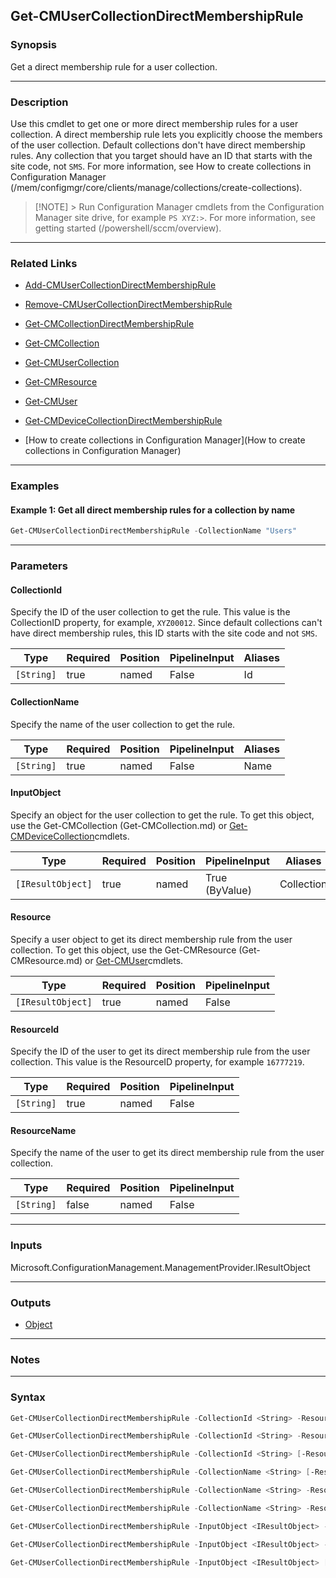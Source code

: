 Get-CMUserCollectionDirectMembershipRule
----------------------------------------




### Synopsis
Get a direct membership rule for a user collection.



---


### Description

Use this cmdlet to get one or more direct membership rules for a user collection. A direct membership rule lets you explicitly choose the members of the user collection. Default collections don't have direct membership rules. Any collection that you target should have an ID that starts with the site code, not `SMS`. For more information, see How to create collections in Configuration Manager (/mem/configmgr/core/clients/manage/collections/create-collections).



> [!NOTE] > Run Configuration Manager cmdlets from the Configuration Manager site drive, for example `PS XYZ:>`. For more information, see getting started (/powershell/sccm/overview).



---


### Related Links
* [Add-CMUserCollectionDirectMembershipRule](Add-CMUserCollectionDirectMembershipRule)



* [Remove-CMUserCollectionDirectMembershipRule](Remove-CMUserCollectionDirectMembershipRule)



* [Get-CMCollectionDirectMembershipRule](Get-CMCollectionDirectMembershipRule)



* [Get-CMCollection](Get-CMCollection)



* [Get-CMUserCollection](Get-CMUserCollection)



* [Get-CMResource](Get-CMResource)



* [Get-CMUser](Get-CMUser)



* [Get-CMDeviceCollectionDirectMembershipRule](Get-CMDeviceCollectionDirectMembershipRule)



* [How to create collections in Configuration Manager](How to create collections in Configuration Manager)





---


### Examples
#### Example 1: Get all direct membership rules for a collection by name
```PowerShell
Get-CMUserCollectionDirectMembershipRule -CollectionName "Users"
```



---


### Parameters
#### **CollectionId**

Specify the ID of the user collection to get the rule. This value is the CollectionID property, for example, `XYZ00012`. Since default collections can't have direct membership rules, this ID starts with the site code and not `SMS`.






|Type      |Required|Position|PipelineInput|Aliases|
|----------|--------|--------|-------------|-------|
|`[String]`|true    |named   |False        |Id     |



#### **CollectionName**

Specify the name of the user collection to get the rule.






|Type      |Required|Position|PipelineInput|Aliases|
|----------|--------|--------|-------------|-------|
|`[String]`|true    |named   |False        |Name   |



#### **InputObject**

Specify an object for the user collection to get the rule. To get this object, use the Get-CMCollection (Get-CMCollection.md) or [Get-CMDeviceCollection](Get-CMDeviceCollection.md)cmdlets.






|Type             |Required|Position|PipelineInput |Aliases   |
|-----------------|--------|--------|--------------|----------|
|`[IResultObject]`|true    |named   |True (ByValue)|Collection|



#### **Resource**

Specify a user object to get its direct membership rule from the user collection. To get this object, use the Get-CMResource (Get-CMResource.md) or [Get-CMUser](Get-CMUser.md)cmdlets.






|Type             |Required|Position|PipelineInput|
|-----------------|--------|--------|-------------|
|`[IResultObject]`|true    |named   |False        |



#### **ResourceId**

Specify the ID of the user to get its direct membership rule from the user collection. This value is the ResourceID property, for example `16777219`.






|Type      |Required|Position|PipelineInput|
|----------|--------|--------|-------------|
|`[String]`|true    |named   |False        |



#### **ResourceName**

Specify the name of the user to get its direct membership rule from the user collection.






|Type      |Required|Position|PipelineInput|
|----------|--------|--------|-------------|
|`[String]`|false   |named   |False        |





---


### Inputs
Microsoft.ConfigurationManagement.ManagementProvider.IResultObject





---


### Outputs
* [Object](https://learn.microsoft.com/en-us/dotnet/api/System.Object)






---


### Notes




---


### Syntax
```PowerShell
Get-CMUserCollectionDirectMembershipRule -CollectionId <String> -Resource <IResultObject> [<CommonParameters>]
```
```PowerShell
Get-CMUserCollectionDirectMembershipRule -CollectionId <String> -ResourceId <String> [<CommonParameters>]
```
```PowerShell
Get-CMUserCollectionDirectMembershipRule -CollectionId <String> [-ResourceName <String>] [<CommonParameters>]
```
```PowerShell
Get-CMUserCollectionDirectMembershipRule -CollectionName <String> [-ResourceName <String>] [<CommonParameters>]
```
```PowerShell
Get-CMUserCollectionDirectMembershipRule -CollectionName <String> -Resource <IResultObject> [<CommonParameters>]
```
```PowerShell
Get-CMUserCollectionDirectMembershipRule -CollectionName <String> -ResourceId <String> [<CommonParameters>]
```
```PowerShell
Get-CMUserCollectionDirectMembershipRule -InputObject <IResultObject> -Resource <IResultObject> [<CommonParameters>]
```
```PowerShell
Get-CMUserCollectionDirectMembershipRule -InputObject <IResultObject> -ResourceId <String> [<CommonParameters>]
```
```PowerShell
Get-CMUserCollectionDirectMembershipRule -InputObject <IResultObject> [-ResourceName <String>] [<CommonParameters>]
```
